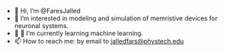 - 👋 Hi, I’m @FaresJalled 
- 👀 I’m interested in modeling and simulation of memristive devices for neuronal systems. 
- 💞️ 🌱 I’m currently learning machine learning.
- 📫 How to reach me: by email to jalledfars@phystech.edu

<!---
FaresJalled/FaresJalled is a ✨ special ✨ repository because its `README.md` (this file) appears on your GitHub profile.
You can click the Preview link to take a look at your changes.
--->
